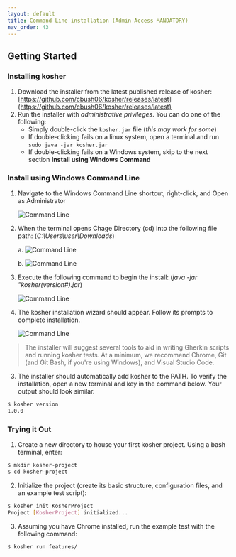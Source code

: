 ```yaml
---
layout: default
title: Command Line installation (Admin Access MANDATORY) 
nav_order: 43
---
```


## Getting Started

### Installing kosher

1. Download the installer from the latest published release of kosher: [https://github.com/cbush06/kosher/releases/latest](https://github.com/cbush06/kosher/releases/latest)
2. Run the installer with *administrative privileges*. You can do one of the following:
   * Simply double-click the `kosher.jar` file (*this may work for some*)
   * If double-clicking fails on a linux system, open a terminal and run `sudo java -jar kosher.jar`
   * If double-clicking fails on a Windows system, skip to the next section **Install using Windows Command**

### Install using Windows Command Line

1. Navigate to the Windows Command Line shortcut, right-click, and Open as Administrator

    ![Command Line]({{site.baseurl}}/assets/images/navigatingtoCMD.png)

2. When the terminal opens Chage Directory (cd) into the following file path: (*C:\Users\user\Downloads*) 

    a. ![Command Line]({{site.baseurl}}/assets/images/CD1.png)
    
    b. ![Command Line]({{site.baseurl}}/assets/images/CD2.png)

3. Execute the following command to begin the install: (*java -jar "kosher(version#).jar*)

    ![Command Line]({{site.baseurl}}/assets/images/javainstall.png)

4. The kosher installation wizard should appear. Follow its prompts to complete installation.

    ![Command Line]({{site.baseurl}}/assets/images/installer.png)

> The installer will suggest several tools to aid in writing Gherkin scripts and running kosher tests. At a minimum, we recommend Chrome, Git (and Git Bash, if you're using Windows), and Visual Studio Code.
3. The installer should automatically add kosher to the PATH. To verify the installation, open a new terminal and key in the command below. Your output should look similar.
```bash
$ kosher version
1.0.0
```

### Trying it Out

1. Create a new directory to house your first kosher project. Using a bash terminal, enter:
```bash
$ mkdir kosher-project
$ cd kosher-project
```
2. Initialize the project (create its basic structure, configuration files, and an example test script):
```bash
$ kosher init KosherProject
Project [KosherProject] initialized...
```
3. Assuming you have Chrome installed, run the example test with the following command:
```bash
$ kosher run features/
```